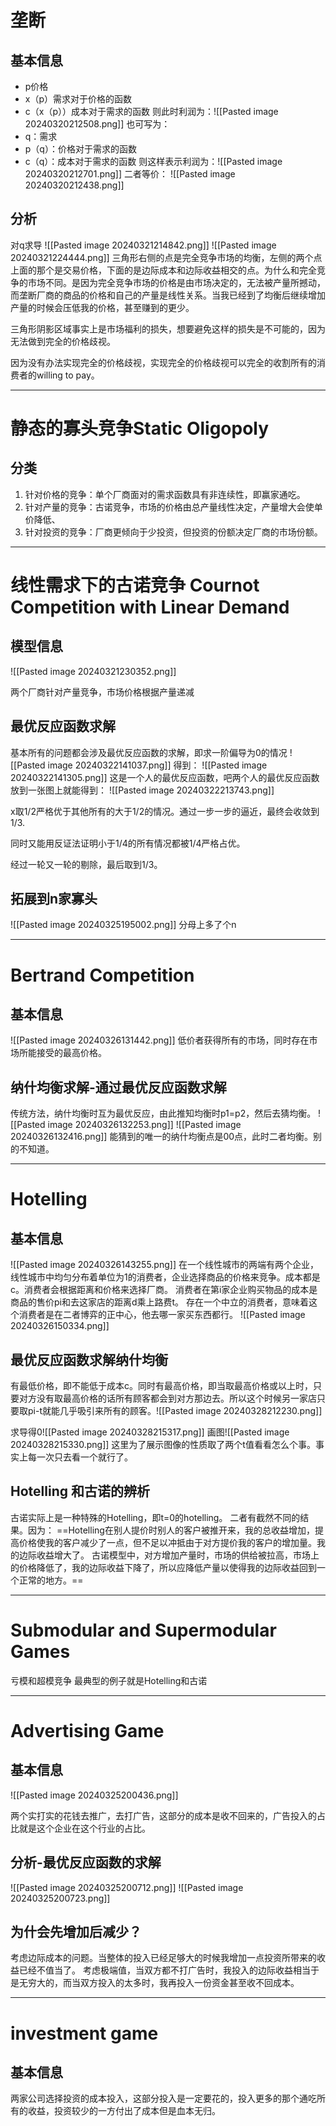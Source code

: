 # 垄断

## 基本信息
* p价格
* x（p）需求对于价格的函数
* c（x（p））成本对于需求的函数
则此时利润为：![[Pasted image 20240320212508.png]]
也可写为：
* q：需求
* p（q）：价格对于需求的函数
* c（q）：成本对于需求的函数
则这样表示利润为：![[Pasted image 20240320212701.png]]
二者等价：
![[Pasted image 20240320212438.png]]

## 分析

对q求导
 ![[Pasted image 20240321214842.png]]
![[Pasted image 20240321224444.png]]
三角形右侧的点是完全竞争市场的均衡，左侧的两个点上面的那个是交易价格，下面的是边际成本和边际收益相交的点。为什么和完全竞争的市场不同。是因为完全竞争市场的价格是由市场决定的，无法被产量所撼动，而垄断厂商的商品的价格和自己的产量是线性关系。当我已经到了均衡后继续增加产量的时候会压低我的价格，甚至赚到的更少。

三角形阴影区域事实上是市场福利的损失，想要避免这样的损失是不可能的，因为无法做到完全的价格歧视。

因为没有办法实现完全的价格歧视，实现完全的价格歧视可以完全的收割所有的消费者的willing to pay。

---

# 静态的寡头竞争Static Oligopoly

## 分类

1. 针对价格的竞争：单个厂商面对的需求函数具有非连续性，即赢家通吃。
2. 针对产量的竞争：古诺竞争，市场的价格由总产量线性决定，产量增大会使单价降低、
3. 针对投资的竞争：厂商更倾向于少投资，但投资的份额决定厂商的市场份额。

---

# 线性需求下的古诺竞争 Cournot Competition with Linear Demand

## 模型信息

![[Pasted image 20240321230352.png]]

两个厂商针对产量竞争，市场价格根据产量递减

## 最优反应函数求解

基本所有的问题都会涉及最优反应函数的求解，即求一阶偏导为0的情况
![[Pasted image 20240322141037.png]]
得到：
![[Pasted image 20240322141305.png]]
这是一个人的最优反应函数，吧两个人的最优反应函数放到一张图上就能得到：
![[Pasted image 20240322213743.png]] 

x取1/2严格优于其他所有的大于1/2的情况。通过一步一步的逼近，最终会收敛到1/3.

同时又能用反证法证明小于1/4的所有情况都被1/4严格占优。

经过一轮又一轮的剔除，最后取到1/3。

## 拓展到n家寡头

![[Pasted image 20240325195002.png]]
分母上多了个n

---

# Bertrand Competition
## 基本信息

![[Pasted image 20240326131442.png]]
低价者获得所有的市场，同时存在市场所能接受的最高价格。

## 纳什均衡求解-通过最优反应函数求解

传统方法，纳什均衡时互为最优反应，由此推知均衡时p1=p2，然后去猜均衡。
![[Pasted image 20240326132253.png]]
![[Pasted image 20240326132416.png]]
能猜到的唯一的纳什均衡点是00点，此时二者均衡。别的不知道。

----

# Hotelling

## 基本信息
![[Pasted image 20240326143255.png]]
 在一个线性城市的两端有两个企业，线性城市中均匀分布着单位为1的消费者，企业选择商品的价格来竞争。成本都是c。消费者会根据距离和价格来选择厂商。
消费者在第i家企业购买物品的成本是商品的售价pi和去这家店的距离d乘上路费t。
存在一个中立的消费者，意味着这个消费者是在二者博弈的正中心，他去哪一家买东西都行。
![[Pasted image 20240326150334.png]]

## 最优反应函数求解纳什均衡

有最低价格，即不能低于成本c。同时有最高价格，即当取最高价格或以上时，只要对方没有取最高价格的话所有顾客都会到对方那边去。所以这个时候另一家店只要取pi-t就能几乎吸引来所有的顾客。![[Pasted image 20240328212230.png]]

求导得0![[Pasted image 20240328215317.png]]
画图![[Pasted image 20240328215330.png]]
这里为了展示图像的性质取了两个t值看看怎么个事。事实上每一次只去看一个就行了。

## Hotelling 和古诺的辨析

古诺实际上是一种特殊的Hotelling，即t=0的hotelling。
二者有截然不同的结果。因为：
==Hotelling在别人提价时别人的客户被推开来，我的总收益增加，提高价格使我的客户减少了一点，但不足以冲抵由于对方提价我的客户的增加量。我的边际收益增大了。
古诺模型中，对方增加产量时，市场的供给被拉高，市场上的价格降低了，我的边际收益下降了，所以应降低产量以使得我的边际收益回到一个正常的地方。==

---
# Submodular and Supermodular Games

亏模和超模竞争
最典型的例子就是Hotelling和古诺

---

# Advertising Game

## 基本信息

![[Pasted image 20240325200436.png]]

两个实打实的花钱去推广，去打广告，这部分的成本是收不回来的，广告投入的占比就是这个企业在这个行业的占比。

## 分析-最优反应函数的求解

![[Pasted image 20240325200712.png]]
![[Pasted image 20240325200723.png]]

## 为什会先增加后减少？

考虑边际成本的问题。当整体的投入已经足够大的时候我增加一点投资所带来的收益已经不值当了。
考虑极端值，当双方都不打广告时，我投入的边际收益相当于是无穷大的，而当双方投入的太多时，我再投入一份资金甚至收不回成本。


---

# investment game

## 基本信息

两家公司选择投资的成本投入，这部分投入是一定要花的，投入更多的那个通吃所有的收益，投资较少的一方付出了成本但是血本无归。 

